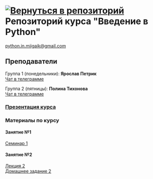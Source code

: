 #  [![Вернуться в репозиторий](https://pollytikhonova.github.io/coursework/GitHub-Mark-32px.png "Вернуться в репозиторий")](https://github.com/pythonmiigaik/pythonmiigaik.github.io/) Репозиторий курса "Введение в Python"
python.in.miigaik@gmail.com

## Преподаватели
Группа 1 (понедельники): **Ярослав Петрик** <br>
[Чат в телеграмме](https://t.me/joinchat/ByD92xDDtKipI4RTR5reTw)

Группа 2 (пятницы): **Полина Тихонова**   <br>
[Чат в телеграмме](https://t.me/joinchat/ByD92w_lZVwrJ6vQ9C26oA)

### [Презентация курса](https://pythonmiigaik.github.io/course_presentation/index.html)

### Материалы по курсу
#### Занятие №1
[Семинар 1](https://github.com/pythonmiigaik/pythonmiigaik.github.io/blob/master/Lesson%201/Firstlesson.ipynb)
#### Занятие №2
[Лекция 2](https://github.com/pythonmiigaik/pythonmiigaik.github.io/blob/master/Lesson%202/Lesson_2_Filled.ipynb) <br>
[Домашнее задание 2](https://github.com/pythonmiigaik/pythonmiigaik.github.io/blob/master/Lesson%202/HW2.ipynb)

